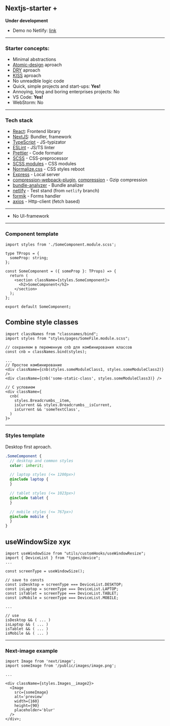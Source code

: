 ## Nextjs-starter +

**Under development**

- Demo no Netlify: [link](https://scintillating-dango-7563dc.netlify.app/)

---

### Starter concepts:

- Minimal abstractions
- [Atomic-design](https://bradfrost.com/blog/post/atomic-web-design/) aproach
- [DRY](https://ru.wikipedia.org/wiki/Don%E2%80%99t_repeat_yourself) aproach
- [KISS](<https://ru.wikipedia.org/wiki/KISS_(%D0%BF%D1%80%D0%B8%D0%BD%D1%86%D0%B8%D0%BF)>) aproach
- No unreadble logic code
- Quick, simple projects and start-ups: **Yes!**
- Annoying, long and boring enterprises projects: No
- VS Code: **Yes!**
- WebStorm: No

---

### Tech stack

- [React](https://ru.reactjs.org/): Frontend library
- [NextJS](https://nextjs.org/): Bundler, framework
- [TypeScript](https://www.typescriptlang.org/) - JS-typizator
- [ESLint](https://eslint.org/) - JS/TS linter
- [Prettier](https://prettier.io/) - Code formator
- [SCSS](https://sass-scss.ru/) - CSS-preprocessor
- [SCSS modules](https://www.freecodecamp.org/news/how-to-use-sass-with-css-modules-in-next-js/) - CSS modules
- [Normalize.css](https://necolas.github.io/normalize.css/) - CSS styles reboot
- [Express](https://expressjs.com/ru/) - Local server
- [compression-webpack-plugin](https://www.npmjs.com/package/compression-webpack-plugin), [compression](https://www.npmjs.com/package/compression) - Gzip compression
- [bundle-analyzer](https://www.npmjs.com/package/@next/bundle-analyzer) - Bundle analizer
- [netlify](https://www.netlify.com/) - Test stand (from `netlify` branch)
- [formik](https://formik.org/) - Forms handler
- [axios](https://axios-http.com/ru/docs/intro) - Http-client (fetch based)

---

- No UI-framework

---

### Component template

```tsx
import styles from './SomeComponent.module.scss';

type TProps = {
  someProp: string;
};

const SomeComponent = ({ someProp }: TProps) => {
  return (
    <section className={styles.SomeComponent}>
      <h2>SomeComponent</h2>
    </section>
  );
};

export default SomeComponent;
```

## Combine style classes

```tsx
import classNames from "classnames/bind";
import styles from "styles/pages/SomeFile.module.scss";

// сохраняем в переменную cnb для комбинирования классов
const cnb = classNames.bind(styles);

...
// Простое комбинирование
<div className={cnb(styles.someModuleClass1, styles.someModuleClass2)} />
<div className={cnb('some-static-class', styles.someModuleClass3)} />

// С условием
<div className={
  cnb(
    styles.Breadcrumbs__item,
    isCurrent && styles.Breadcrumbs__isCurrent,
    isCurrent && 'someTextClass',
  )
}>
```

---

### Styles template

Desktop first aproach.

```scss
.SomeComponent {
  // desktop and common styles
  color: inherit;

  // laptop styles (<= 1200px>)
  @include laptop {
  }

  // tablet styles (<= 1023px>)
  @include tablet {
  }

  // mobile styles (<= 767px>)
  @include mobile {
  }
}
```

## useWindowSize хук

```tsx
import useWindowSize from "utils/customHooks/useWindowResize";
import { DeviceList } from "types/device";
...

const screenType = useWindowSize();

// save to consts
const isDesktop = screenType === DeviceList.DESKTOP;
const isLaptop = screenType === DeviceList.LAPTOP;
const isTablet = screenType === DeviceList.TABLET;
const isMobile = screenType === DeviceList.MOBILE;

...

// use
isDesktop && ( ... )
isLaptop && ( ... )
isTablet && ( ... )
isMobile && ( ... )

```

---

### Next-image example

```tsx
import Image from 'next/image';
import someImage from '/public/images/image.png';

...

<div className={styles.Images__image2}>
  <Image
    src={someImage}
    alt='preview'
    width={160}
    height={90}
    placeholder='blur'
  />
</div>;
```
